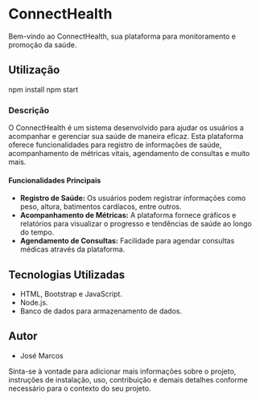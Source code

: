 # ConnectHealth

Bem-vindo ao ConnectHealth, sua plataforma para monitoramento e promoção da saúde.

## Utilização

npm install
npm start

### Descrição

O ConnectHealth é um sistema desenvolvido para ajudar os usuários a acompanhar e gerenciar sua saúde de maneira eficaz. Esta plataforma oferece funcionalidades para registro de informações de saúde, acompanhamento de métricas vitais, agendamento de consultas e muito mais.

#### Funcionalidades Principais

- **Registro de Saúde:** Os usuários podem registrar informações como peso, altura, batimentos cardíacos, entre outros.
- **Acompanhamento de Métricas:** A plataforma fornece gráficos e relatórios para visualizar o progresso e tendências de saúde ao longo do tempo.
- **Agendamento de Consultas:** Facilidade para agendar consultas médicas através da plataforma.

## Tecnologias Utilizadas

- HTML, Bootstrap e JavaScript.
- Node.js.
- Banco de dados para armazenamento de dados.

## Autor

- José Marcos

Sinta-se à vontade para adicionar mais informações sobre o projeto, instruções de instalação, uso, contribuição e demais detalhes conforme necessário para o contexto do seu projeto.
